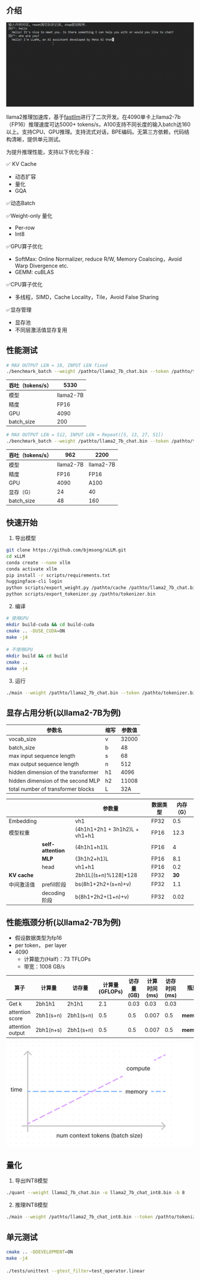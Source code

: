 ## 介绍

![running](./data/XLLM.gif)

llama2推理加速库，基于[fastllm](https://github.com/ztxz16/fastllm)进行了二次开发。在4090单卡上llama2-7b（FP16）推理速度可达5000+ tokens/s，A100支持不同长度的输入batch达160以上。支持CPU、GPU推理。支持流式对话，BPE编码。无第三方依赖，代码结构清晰，提供单元测试。

为提升推理性能，支持以下优化手段：

✅ KV Cache

- 动态扩容
- 量化
- GQA

✅动态Batch

✅Weight-only 量化

- Per-row 
- Int8

✅GPU算子优化

- SoftMax: Online Normalizer, reduce R/W, Memory Coalscing，Avoid Warp Divergence etc.
- GEMM: cuBLAS

✅CPU算子优化

- 多线程，SIMD，Cache Locality，Tile，Avoid False Sharing

✅显存管理

- 显存池
- 不同层激活值显存复用


## 性能测试

```bash
# MAX OUTPUT LEN = 18, INPUT LEN fixed
./benchmark_batch --weight /pathto/llama2_7b_chat.bin --token /pathto/tokenizer.bin --file ../benchmark/hello.txt -t 32 -b 80 -l 18
```

| 吞吐（tokens/s） | **5330**  |
| ---------------- | --------- |
| 模型             | llama2-7B |
| 精度         | FP16      |
| GPU              | 4090      |
| batch_size       | 200       |

```bash
# MAX OUTPUT LEN = 512, INPUT LEN = Repeat([5, 13, 27, 51])
./benchmark_batch --weight /pathto/llama2_7b_chat.bin --token /pathto/tokenizer.bin --file ../benchmark/prompts.txt -t 32 -l 512
```

| 吞吐（tokens/s） | 962       | 2200      |
| ---------------- | --------- | --------- |
| 模型             | llama2-7B | llama2-7B |
| 精度             | FP16      | FP16      |
| GPU              | 4090      | A100      |
| 显存（G）        | 24        | 40        |
| batch_size       | 48        | 160       |

## 快速开始
1. 导出模型

```bash
git clone https://github.com/bjmsong/xLLM.git
cd xLLM
conda create --name xllm
conda activate xllm
pip install -r scripts/requirements.txt
huggingface-cli login
python scripts/export_weight.py /pathto/cache /pathto/llama2_7b_chat.bin
python scripts/export_tokenizer.py /pathto/tokenizer.bin
```

2.  编译
```bash
# 使用GPU
mkdir build-cuda && cd build-cuda
cmake .. -DUSE_CUDA=ON
make -j4

# 不使用GPU
mkdir build && cd build
cmake ..
make -j4
```

3. 运行
```bash
./main --weight /pathto/llama2_7b_chat.bin --token /pathto/tokenizer.bin --threads 32
```


## 显存占用分析(以llama2-7B为例)
| 参数名                              | 缩写 | 参数值 |
| ----------------------------------- | ---- | ------ |
| vocab_size                          | v    | 32000  |
| batch_size                          | b    | 48     |
| max input sequence length           | s    | 68     |
| max output sequence length          | n    | 512    |
| hidden dimension of the transformer | h1   | 4096   |
| hidden dimension of the second MLP  | h2   | 11008  |
| total number of transformer blocks  | L    | 32A    |

|              |                    | 参数量                        | 数据类型 | 内存（G） |
| ------------ | ------------------ | ----------------------------- | -------- | --------- |
| Embedding    |                    | vh1                           | FP32     | 0.5       |
| 模型权重     |                    | (4h1h1+2h1 + 3h1h2)L + vh1+h1 | FP16     | 12.3      |
|              | **self-attention** | (4h1h1+h1)L                   | FP16     | 4         |
|              | **MLP**            | (3h1h2+h1)L                   | FP16     | 8.1       |
|              | head               | vh1+h1                        | FP16     | 0.2       |
| **KV cache** |                    | 2bh1L[(s+n)%128]*128          | FP32     | **30**    |
| 中间激活值   | prefill阶段        | bs(8h1+2h2+(s+n)+v)           | FP32     | 1.1       |
|              | decoding阶段       | b(8h1+2h2+(1+n)+v)            | FP32     | 0.02      |


## 性能瓶颈分析(以llama2-7B为例)
- 假设数据类型为fp16
- per token， per layer
- 4090
  - 计算能力(Half)：73 TFLOPs
  - 带宽：1008 GB/s

| 算子             | 计算量    | 访存量    | 计算量(GFLOPs) | 访存量(GB) | 计算时间(ms) | 访存时间(ms) | 瓶颈       |
| ---------------- | --------- | --------- | -------------- | ---------- | ------------ | ------------ | ---------- |
| Get k            | 2bh1h1    | 2h1h1     | 2.1            | 0.03       | 0.03         | 0.03         |            |
| attention score  | 2bh1(s+n) | 2bh1(s+n) | 0.5            | 0.5        | 0.007        | 0.5          | **memory** |
| attention output | 2bh1(n+s) | 2bh1(s+n) | 0.5            | 0.5        | 0.007        | 0.5          | **memory** |

![bound](/data/bound.png)


## 量化
1. 导出INT8模型
```bash
./quant --weight llama2_7b_chat.bin -o llama2_7b_chat_int8.bin -b 8
```

2. 推理INT8模型
```bash
./main --weight /pathto/llama2_7b_chat_int8.bin --token /pathto/tokenizer.bin --threads 32
```


## 单元测试
```bash
cmake .. -DDEVELOPMENT=ON
make -j4

./tests/unittest --gtest_filter=test_operator.linear
```